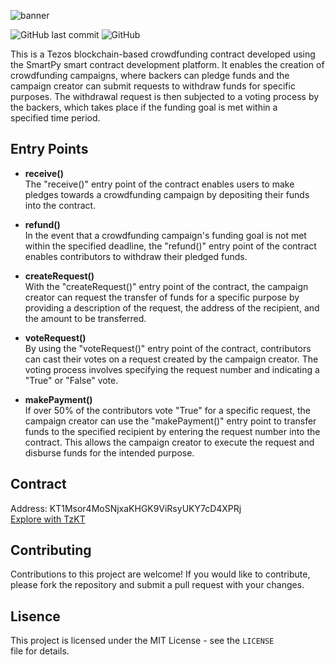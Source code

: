 ![banner](https://user-images.githubusercontent.com/85495019/220703960-bb7221c2-abd8-4e68-8c97-9177d1427197.png)

![GitHub last commit](https://img.shields.io/github/last-commit/vinayakj592/CrowdFunding)   ![GitHub](https://img.shields.io/github/license/vinayakj592/crowdFunding)

This is a Tezos blockchain-based crowdfunding contract developed using the SmartPy smart contract development platform. It enables the creation of crowdfunding campaigns, where backers can pledge funds and the campaign creator can submit requests to withdraw funds for specific purposes. The withdrawal request is then subjected to a voting process by the backers, which takes place if the funding goal is met within a specified time period.

## Entry Points

 - **receive()**\
 The "receive()" entry point of the contract enables users to make pledges towards a crowdfunding campaign by depositing their funds into the contract.
 
 - **refund()**\
In the event that a crowdfunding campaign's funding goal is not met within the specified deadline, the "refund()" entry point of the contract enables contributors to    withdraw their pledged funds.

- **createRequest()**\
With the "createRequest()" entry point of the contract, the campaign creator can request the transfer of funds for a specific purpose by providing a description of the request, the address of the recipient, and the amount to be transferred.

- **voteRequest()**\
By using the "voteRequest()" entry point of the contract, contributors can cast their votes on a request created by the campaign creator. The voting process involves specifying the request number and indicating a "True" or "False" vote.

- **makePayment()**\
If over 50% of the contributors vote "True" for a specific request, the campaign creator can use the "makePayment()" entry point to transfer funds to the specified recipient by entering the request number into the contract. This allows the campaign creator to execute the request and disburse funds for the intended purpose.

## Contract

Address: KT1Msor4MoSNjxaKHGK9ViRsyUKY7cD4XPRj\
[Explore with TzKT](https://ghostnet.tzkt.io/KT1Msor4MoSNjxaKHGK9ViRsyUKY7cD4XPRj/operations/)

## Contributing

Contributions to this project are welcome! If you would like to contribute, please fork the repository and submit a pull request with your changes.

## Lisence

This project is licensed under the MIT License - see the `LICENSE` file for details.
